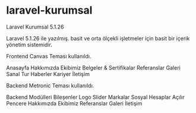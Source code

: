 # laravel-kurumsal
Laravel Kurumsal 5.1.26

Laravel 5.1.26 ile yazılmış. basit ve orta ölçekli işletmeler için basit bir içerik yönetim sistemidir.

Frontend
Canvas Teması kullanıldı.

Anasayfa
Hakkımızda
Ekibimiz
Belgeler & Sertifikalar
Referanslar
Galeri
Sanal Tur
Haberler
Kariyer
İletişim


Backend
Metronic Teması kullanıldı.

Backend Modülleri
Bileşenler
  Logo
  Slider
  Markalar
  Sosyal Hesaplar
  Açılır Pencere
  Hakkımızda
  Ekibimiz
  Referanslar
  Galeri
  İletişim